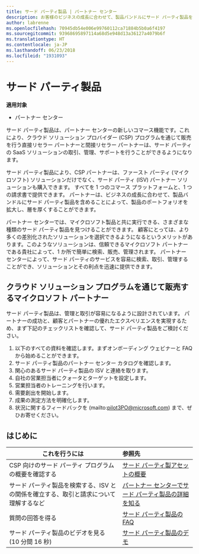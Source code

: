 ```yaml
---
title: サード パーティ製品 | パートナー センター
description: お客様のビジネスの成長に合わせて、製品バンドルにサード パーティ製品を含めることによって、製品のポートフォリオを拡大し、層を厚くすることができます。
author: labrenne
ms.openlocfilehash: 70945db54e006e99760112ca71884b5b0a6f4197
ms.sourcegitcommit: 93968695897114a68d5e948d13a36127a4079b6f
ms.translationtype: HT
ms.contentlocale: ja-JP
ms.lasthandoff: 06/23/2018
ms.locfileid: "1931093"
---
```

# <a name="third-party-offers"></a>サード パーティ製品 

**適用対象**

- パートナー センター

サード パーティ製品は、パートナー センターの新しいコマース機能です。これにより、クラウド ソリューション プロバイダー (CSP) プログラムを通じて販売を行う直接リセラー パートナーと間接リセラー パートナーは、サード パーティの SaaS ソリューションの取引、管理、サポートを行うことができるようになります。  

サード パーティ製品により、CSP パートナーは、ファースト パーティ (マイクロソフト) ソリューションだけでなく、サード パーティ (ISV) パートナー ソリューションも購入できます。 すべてを 1 つのコマース プラットフォームと、1 つの請求書で提供できます。  パートナーは、ビジネスの成長に合わせて、製品バンドルにサード パーティ製品を含めることによって、製品のポートフォリオを拡大し、層を厚くすることができます。 

パートナー センターでは、マイクロソフト製品と共に実行できる、さまざまな種類のサード パーティ製品を見つけることができます。 顧客にとっては、より多くの差別化されたソリューションを選択できるようになるというメリットがあります。このようなソリューションは、信頼できるマイクロソフト パートナーである貴社によって、1 か所で簡単に検索、販売、管理されます。 パートナー センターによって、サード パーティのサービスを容易に検索、取引、管理することができ、ソリューションとその利点を迅速に提供できます。

## <a name="microsoft-partners-that-sell-through-our-cloud-solutions-program"></a>クラウド ソリューション プログラムを通じて販売するマイクロソフト パートナー

サード パーティ製品は、管理と取引が容易になるように設計されています。  パートナーの成功と、顧客とパートナーの優れたエクスペリエンスを実現するため、まず下記のチェックリストを確認して、サード パーティ製品をご検討ください。

1. 以下のすべての資料を確認します。まずオンボーディング ウェビナーと FAQ から始めることができます。
2. サード パーティ製品のパートナー センター カタログを確認します。
3. 関心のあるサード パーティ製品の ISV と連絡を取ります。
4. 自社の営業担当者にクォータとターゲットを設定します。
5. 営業担当者のトレーニングを行います。
6. 需要創出を開始します。
7. 成果の測定方法を明確化します。
8. 状況に関するフィードバックを (mailto:pilot3PO@microsoft.com) まで、ぜひお寄せください。

## <a name="get-started"></a>はじめに 

|**これを行うには**   |**参照先**   |
|------------------|:--------------------|
|CSP 向けのサード パーティ プログラムの概要を確認する  |[サード パーティ製アセットの概要]( http://assetsprod.microsoft.com/mpn/third-party-offers-overview.pptx)|
|サード パーティ製品を検索する、ISV との関係を確立する、取引と請求について理解するなど| [パートナー センターでサード パーティ製品の詳細を知る](third-party-help.md) |
|質問の回答を得る| [サード パーティ製品の FAQ](http://assetsprod.microsoft.com/mpn/third-party-offers-faq.docx) |
|サード パーティ製品のビデオを見る (10 分間 16 秒)   |[サード パーティ製品のデモ](http://assetsprod.microsoft.com/mpn/third-party-offers-demo.wma)|


